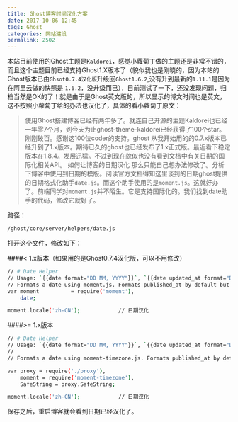 ```yaml
---
title: Ghost博客时间汉化方案
date: 2017-10-06 12:45
tags: Ghost
categories: 网站建设
permalink: 2502
---
```


本站目前使用的Ghost主题是` Kaldorei `，感觉小蘿蔔丁做的主题还是非常不错的，而且这个主题目前已经支持Ghost1.X版本了（貌似我也是刚晓的，因为本站的Ghost版本已由` Ghsot0.7.4汉化版 `升级回` Ghost1.6.2 `,没有升到最新的` 1.11.1 `是因为在阿里云做的快照是 ` 1.6.2 `，没升级而已），目前测试了一下，还没发现问题，归档当然是OK的了！就是由于是Ghost英文版的，所以显示的博文时间也是英文，这不按照小蘿蔔丁给的办法也汉化了，具体的看小蘿蔔丁原文：

<!--more-->

>使用Ghost搭建博客已经有两年多了。就连自己开源的主题Kaldorei也已经一年零7个月，到今天为止ghost-theme-kaldorei已经获得了100个star。刚刚破百。感谢这100位coder的支持。ghost 从我开始用的的0.7.x版本已经升到了1.x版本。期待已久的ghost也已经发布了1.x正式版。最近看下稳定版本在1.8.4。发展迅猛。不过到现在貌似也没有看到文档中有关日期的国际化相关API。
>如何让博客的日期汉化
那么只能自己想办法修改了。分析下博客中使用到日期的模版。阅读官方文档得知这里谈到的日期ghost提供的日期格式化助手` date.js `。而这个助手使用的是` moment.js `。这就好办了。前端同学对` moment.js `并不陌生。它是支持国际化的。我们找到date助手的代码，修改它就好了。

路径：
```bash
/ghost/core/server/helpers/date.js
```

打开这个文件，修改如下：

####< 1.x版本（如果用的是Ghost0.7.4汉化版，可以不用修改）

```bash
// # Date Helper
// Usage: `{{date format="DD MM, YYYY"}}`, `{{date updated_at format="DD MM, YYYY"}}`
// Formats a date using moment.js. Formats published_at by default but will also take a date as a parameter
var moment          = require('moment'),  
    date;

moment.locale('zh-CN');            // 日期汉化  
```

####>= 1.x版本

```bash
// # Date Helper
// Usage: `{{date format="DD MM, YYYY"}}`, `{{date updated_at format="DD MM, YYYY"}}`
//
// Formats a date using moment-timezone.js. Formats published_at by default but will also take a date as a parameter

var proxy = require('./proxy'),  
    moment = require('moment-timezone'),
    SafeString = proxy.SafeString;

moment.locale('zh-CN');            // 日期汉化 
```

保存之后，重启博客就会看到日期已经汉化了。
